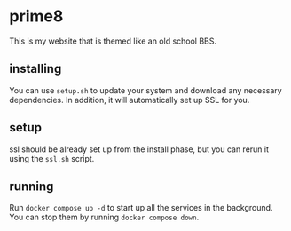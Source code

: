 # prime8

This is my website that is themed like an old school BBS.

## installing

You can use `setup.sh` to update your system and download any necessary dependencies. In addition, it will automatically set up SSL for you.

## setup

ssl should be already set up from the install phase, but you can rerun it using the `ssl.sh` script.

## running

Run `docker compose up -d` to start up all the services in the background. You can stop them by running `docker compose down`.
